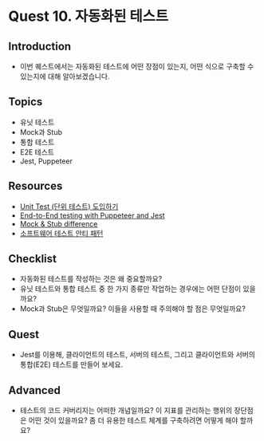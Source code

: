 # Quest 10. 자동화된 테스트

## Introduction
* 이번 퀘스트에서는 자동화된 테스트에 어떤 장점이 있는지, 어떤 식으로 구축할 수 있는지에 대해 알아보겠습니다.

## Topics
* 유닛 테스트
* Mock과 Stub
* 통합 테스트
* E2E 테스트
* Jest, Puppeteer

## Resources
* [Unit Test (단위 테스트) 도입하기](https://www.popit.kr/unit-test-%EB%8B%A8%EC%9C%84-%ED%85%8C%EC%8A%A4%ED%8A%B8-%EB%8F%84%EC%9E%85%ED%95%98%EA%B8%B0-1%ED%8E%B8/)
* [End-to-End testing with Puppeteer and Jest](https://medium.com/touch4it/end-to-end-testing-with-puppeteer-and-jest-ec8198145321)
* [Mock & Stub difference](https://stackoverflow.com/questions/3459287/whats-the-difference-between-a-mock-stub)
* [소프트웨어 테스트 안티 패턴](https://velog.io/@leejh3224/%EC%86%8C%ED%94%84%ED%8A%B8%EC%9B%A8%EC%96%B4-%ED%85%8C%EC%8A%A4%ED%8A%B8-%EC%95%88%ED%8B%B0-%ED%8C%A8%ED%84%B4)

## Checklist
* 자동화된 테스트를 작성하는 것은 왜 중요할까요?
* 유닛 테스트와 통합 테스트 중 한 가지 종류만 작업하는 경우에는 어떤 단점이 있을까요?
* Mock과 Stub은 무엇일까요? 이들을 사용할 때 주의해야 할 점은 무엇일까요?

## Quest
* Jest를 이용해, 클라이언트의 테스트, 서버의 테스트, 그리고 클라이언트와 서버의 통합(E2E) 테스트를 만들어 보세요.

## Advanced
* 테스트의 코드 커버리지는 어떠한 개념일까요? 이 지표를 관리하는 행위의 장단점은 어떤 것이 있을까요? 좀 더 유용한 테스트 체계를 구축하려면 어떻게 해야 할까요?
